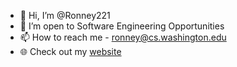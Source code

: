 - 👋 Hi, I’m @Ronney221
- 👀 I’m open to Software Engineering Opportunities 
- 📫 How to reach me - ronney@cs.washington.edu
- 🌐 Check out my [website](https://ronney221.github.io/portfolio)

<!---
Ronney221/Ronney221 is a ✨ special ✨ repository because its `README.md` (this file) appears on your GitHub profile.
You can click the Preview link to take a look at your changes.
--->

